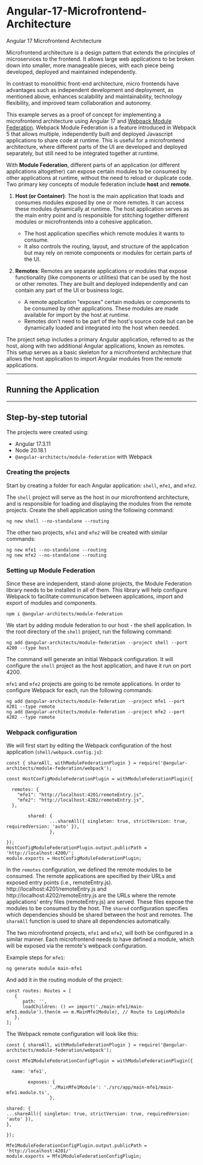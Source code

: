 # Angular-17-Microfrontend-Architecture
Angular 17 Microfrontend Architecture

Microfrontend architecture is a design pattern that extends the principles of microservices to the frontend.
It allows large web applications to be broken down into smaller, more manageable pieces, with each piece 
being developed, deployed and maintained independently.

In contrast to monolithic front-end architecture, micro frontends have advantages such as independent development
and deployment, as mentioned above, enhances scalability and maintainability, technology flexibility, and improved team
collaboration and autonomy.

This example serves as a proof of concept for implementing a microfrontend architecture using Angular 17 and
[Webpack Module Federation](https://webpack.js.org/concepts/module-federation/). Webpack Module Federation is a feature
introduced in Webpack 5 that allows multiple, independently built and deployed Javascript applications to share code at
runtime. This is useful for a microfrontend architecture, where different parts of the UI are developed and deployed separately,
but still need to be integrated together at runtime.

With **Module Federation**, different parts of an application (or different applications altogether) can expose certain
modules to be consumed by other applications at runtime, without the need to reload or duplicate code. Two primary key
concepts of module federation include **host** and **remote**.

1. **Host (or Container)**: The host is the main application that loads and consumes modules exposed by one or more remotes. It can access these modules dynamically at runtime. The host application serves as the main entry point and is responsible for stitching together different modules or microfrontends into a cohesive application.  
   - The host application specifies which remote modules it wants to consume. 
   - It also controls the routing, layout, and structure of the application but may rely on remote components or modules for certain parts of the UI.


2. **Remotes**: Remotes are separate applications or modules that expose functionality (like components or utilities) that can be used by the host or other remotes. They are built and deployed independently and can contain any part of the UI or business logic.
    - A remote application "exposes" certain modules or components to be consumed by other applications. These modules are made available for import by the host at runtime.
    - Remotes don't need to be part of the host's source code but can be dynamically loaded and integrated into the host when needed.


The project setup includes a primary Angular application, referred to as the host, along with two additional Angular
applications, known as remotes. This setup serves as a basic skeleton for a microfrontend architecture that allows
the host application to import Angular modules from the remote applications.

----
## Running the Application

----
## Step-by-step tutorial

The projects were created using:

- Angular 17.3.11
- Node 20.18.1
- `@angular-architects/module-federation` with Webpack


### Creating the projects

Start by creating a folder for each Angular application: `shell`, `mfe1`, and `mfe2`.

The `shell` project will serve as the host in our microfrontend architecture, and is responsible for loading and
displaying the modules from the remote projects. Create the shell application using the following command:

```angular2html
ng new shell --no-standalone --routing
```

The other two projects, `mfe1` and `mfe2` will be created with similar commands:

```angular2html
ng new mfe1 --no-standalone --routing
ng new mfe2 --no-standalone --routing
```

### Setting up Module Federation

Since these are independent, stand-alone projects, the Module Federation library needs to be installed in all of them.
This library will help configure Webpack to facilitate communication between applications, import and export of modules and components.

```angular2html
npm i @angular-architects/module-federation
```

We start by adding module federation to our host - the shell application. In the root directory of the `shell` project,
run the following command:

```angular2html
ng add @angular-architects/module-federation --project shell --port 4200 --type host
```

The command will generate an initial Webpack configuration. It will configure the `shell` project as the host application,
and have it run on port 4200.

`mfe1` and `mfe2` projects are going to be remote applications. In order to configure Webpack for each, run the following commands:

```angular2html
ng add @angular-architects/module-federation --project mfe1 --port 4201 --type remote
ng add @angular-architects/module-federation --project mfe2 --port 4202 --type remote
```

### Webpack configuration

We will first start by editing the Webpack configuration of the host application (`shell/webpack.config.js`):

```angular2html
const { shareAll, withModuleFederationPlugin } = require('@angular-architects/module-federation/webpack');

const HostConfigModuleFederationPlugin = withModuleFederationPlugin({

  remotes: {
    "mfe1": "http://localhost:4201/remoteEntry.js",
    "mfe2": "http://localhost:4202/remoteEntry.js",
  },

        shared: {
                ...shareAll({ singleton: true, strictVersion: true, requiredVersion: 'auto' }),
                },

});
HostConfigModuleFederationPlugin.output.publicPath = 'http://localhost:4200/';
module.exports = HostConfigModuleFederationPlugin;
```

In the `remotes` configuration, we defined the remote modules to be consumed.
The remote applications are specified by their URLs and exposed entry points (i.e., remoteEntry.js).
http://localhost:4201/remoteEntry.js and http://localhost:4202/remoteEntry.js are the URLs where the remote
applications' entry files (remoteEntry.js) are served. These files expose the modules to be consumed by the host.
The `shared` configuration specifies which dependencies should be shared between the host and remotes. The `shareAll`
function is used to share all dependencies automatically.

The two microfrontend projects, `mfe1` and `mfe2`, will both be configured in a similar manner. Each microfrontend needs
to have defined a module, which will be exposed via the remote's webpack configuration.

Example steps for `mfe1`:

```angular2html
ng generate module main-mfe1
```

And add it in the routing module of the project:

```angular2html
const routes: Routes = [
   {
      path: '',
      loadChildren: () => import('./main-mfe1/main-mfe1.module').then(m => m.MainMfe1Module), // Route to LoginModule
   },
];
```

The Webpack remote configuration will look like this:

```angular2html
const { shareAll, withModuleFederationPlugin } = require('@angular-architects/module-federation/webpack');

const Mfe1ModuleFederationConfigPlugin = withModuleFederationPlugin({

  name: 'mfe1',

        exposes: {
                './MainMfe1Module': './src/app/main-mfe1/main-mfe1.module.ts',
                },

shared: {
...shareAll({ singleton: true, strictVersion: true, requiredVersion: 'auto' }),
},

});

Mfe1ModuleFederationConfigPlugin.output.publicPath = 'http://localhost:4201/'
module.exports = Mfe1ModuleFederationConfigPlugin;

```